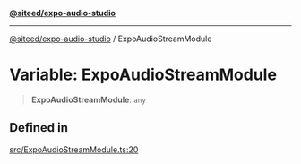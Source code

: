 [**@siteed/expo-audio-studio**](../README.md)

***

[@siteed/expo-audio-studio](../README.md) / ExpoAudioStreamModule

# Variable: ExpoAudioStreamModule

> **ExpoAudioStreamModule**: `any`

## Defined in

[src/ExpoAudioStreamModule.ts:20](https://github.com/deeeed/expo-audio-stream/blob/01587473d138d2044082592da4994edb9b0d9107/packages/expo-audio-stream/src/ExpoAudioStreamModule.ts#L20)
